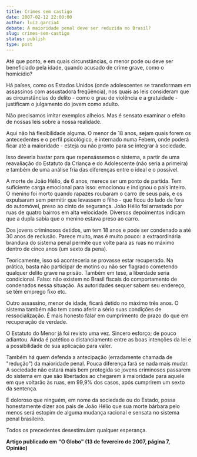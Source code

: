 ```yaml
---
title: Crimes sem castigo 
date: 2007-02-12 22:00:00
author: luiz.garcia4
debate: A maioridade penal deve ser reduzida no Brasil?
slug: crimes-sem-castigo
status: publish 
type: post
---
```


Até que ponto, e em quais circunstâncias, o menor pode ou deve ser beneficiado pela idade, quando acusado de crime grave, como o homicídio? 


Há países, como os Estados Unidos (onde adolescentes se transformam em assassinos com assustadora freqüência), nos quais as leis consideram que as circunstâncias do delito - como o grau de violência e a gratuidade - justificam o julgamento do jovem como adulto. 


Não precisamos imitar exemplos alheios. Mas é sensato examinar o efeito de nossas leis sobre a nossa realidade. 


Aqui não há flexibilidade alguma. O menor de 18 anos, sejam quais forem os antecedentes e o perfil psicológico, é internado numa Febem, onde poderá ficar até a maioridade - esteja ou não pronto para se integrar à sociedade. 


Isso deveria bastar para que repensássemos o sistema, a partir de uma reavaliação do Estatuto da Criança e do Adolescente (não seria a primeira) e também de uma análise fria das diferenças entre o ideal e o possível. 


A morte de João Hélio, de 6 anos, merece ser um ponto de partida. Tem suficiente carga emocional para isso: emocionou e indignou o país inteiro. O menino foi morto quando rapazes roubaram o carro de seus pais, e os expulsaram sem permitir que levassem o filho - que ficou do lado de fora do automóvel, preso ao cinto de segurança. João Hélio foi arrastado por ruas de quatro bairros em alta velocidade. Diversos depoimentos indicam que a dupla sabia que o menino estava preso ao carro. 


Dos jovens criminosos detidos, um tem 18 anos e pode ser condenado a até 30 anos de reclusão. Parece muito, mas é muito pouco: a extraordinária brandura do sistema penal permite que volte para as ruas no máximo dentro de cinco anos (um sexto da pena). 


Teoricamente, isso só aconteceria se provasse estar recuperado. Na prática, basta não participar de motins ou não ser flagrado cometendo qualquer delito grave na prisão. Também em tese, a liberdade seria condicional. Falso: não existem no Brasil fiscais do comportamento de condenados nessa situação. As autoridades sequer sabem seu endereço, se têm emprego fixo etc. 


Outro assassino, menor de idade, ficará detido no máximo três anos. O sistema também não tem como aferir a sério suas condições de ressocialização. É mais honesto falar em cumprimento de prazo do que em recuperação de verdade. 


O Estatuto do Menor já foi revisto uma vez. Sincero esforço; de pouco adiantou. Ainda é patético o distanciamento entre as boas intenções da lei e a possibilidade de sua aplicação para valer. 


Também há quem defenda a antecipação (erradamente chamada de "redução") da maioridade penal. Pouca diferença fará se nada mais mudar. A sociedade não estará mais bem protegida se jovens criminosos passarem do sistema em que são libertados ao chegarem à maioridade para aquele em que voltarão às ruas, em 99,9% dos casos, após cumprirem um sexto da sentença. 


É doloroso que ninguém, em nome da sociedade ou do Estado, possa honestamente dizer aos pais de João Hélio que sua morte bárbara pelo menos será estopim de alguma mudança racional e sensata no sistema penal brasileiro. 


Todos os precedentes desestimulam qualquer esperança.  



**Artigo publicado em "O Globo" (13 de fevereiro de 2007, página 7, Opinião)**


